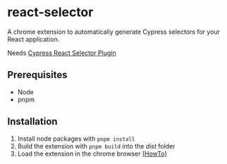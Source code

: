 # react-selector

A chrome extension to automatically generate Cypress selectors for your React application.

Needs [Cypress React Selector Plugin](https://github.com/abhinaba-ghosh/cypress-react-selector)

## Prerequisites

- Node
- pnpm

## Installation

1. Install node packages with `pnpm install`
2. Build the extension with `pnpm build` into the _dist_ folder
3. Load the extension in the chrome browser [(HowTo)](https://developer.chrome.com/docs/extensions/mv3/getstarted/#unpacked)
